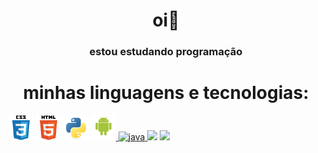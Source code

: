 <h1 align="center">oi👋</h1>
<h3 align="center">estou estudando programação</h3>
<h1 align="center">minhas linguagens e tecnologias:</h1>
<div>
<a href="https://www.devmedia.com.br/certificado/tecnologia/css/murilo-de-araujo-orias"><img src ="https://raw.githubusercontent.com/devicons/devicon/master/icons/css3/css3-original-wordmark.svg" alt="css3" width="40" heigth="40"></a>
<a href="https://www.devmedia.com.br/certificado/tecnologia/html/murilo-de-araujo-orias"><img src="https://raw.githubusercontent.com/devicons/devicon/master/icons/html5/html5-original-wordmark.svg" alt="html5" width="40" heigth="40"></a>
<a href="https://www.python.org/"><img src="https://raw.githubusercontent.com/devicons/devicon/master/icons/python/python-original.svg" alt="python"width="40" heigth="40"></a>
<a href="https://developers.google.com/profile/u/111820326230910753755"><img src="https://raw.githubusercontent.com/devicons/devicon/master/icons/android/android-original-wordmark.svg" alt="android" width="40" heigth="40"</a>
<a href=""><img src="https://icongr.am/devicon/java-original-wordmark.svg?size=119&color=currentColor" alt="java" width="50" height="50"</a>
<a href=""><img src="https://cdn.jsdelivr.net/gh/devicons/devicon@latest/icons/kotlin/kotlin-original.svg" width="40" heigth="40"/><a/>
<a href="https://ktor.io/docs/server-create-a-new-project.html"><img src="https://cdn.jsdelivr.net/gh/devicons/devicon@latest/icons/ktor/ktor-original.svg" width="40" heigth="40" /></a>
</div>

